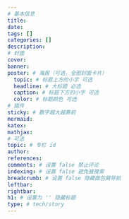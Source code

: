 ```yaml
---
# 基本信息
title: 
date: 
tags: []
categories: []
description: 
# 封面
cover: 
banner: 
poster: # 海报（可选，全图封面卡片）
  topic: # 标题上方的小字 可选
  headline: # 大标题 必选
  caption: # 标题下方的小字 可选
  color: # 标题颜色 可选
# 插件
sticky: # 数字越大越靠前
mermaid:
katex: 
mathjax: 
# 可选
topic: # 专栏 id
author: 
references:
comments: # 设置 false 禁止评论
indexing: # 设置 false 避免被搜索
breadcrumb: # 设置 false 隐藏面包屑导航
leftbar: 
rightbar:
h1: # 设置为 '' 隐藏标题
type: # tech/story
---
```


